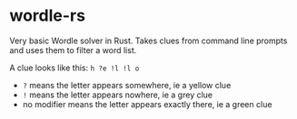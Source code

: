 # wordle-rs

Very basic Wordle solver in Rust. Takes clues from command line prompts and uses them to filter a word list.

A clue looks like this: `h ?e !l !l o` 

* `?` means the letter appears somewhere, ie a yellow clue
* `!` means the letter appears nowhere, ie a grey clue
* no modifier means the letter appears exactly there, ie a green clue
